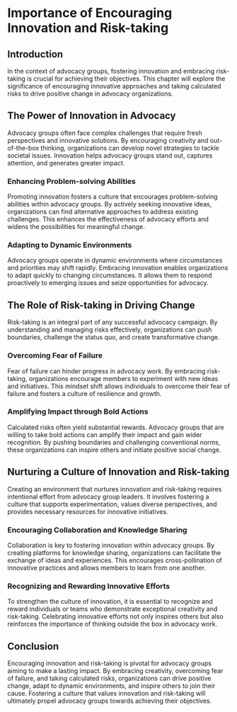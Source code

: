 Importance of Encouraging Innovation and Risk-taking
=============================================================

Introduction
------------

In the context of advocacy groups, fostering innovation and embracing risk-taking is crucial for achieving their objectives. This chapter will explore the significance of encouraging innovative approaches and taking calculated risks to drive positive change in advocacy organizations.

The Power of Innovation in Advocacy
-----------------------------------

Advocacy groups often face complex challenges that require fresh perspectives and innovative solutions. By encouraging creativity and out-of-the-box thinking, organizations can develop novel strategies to tackle societal issues. Innovation helps advocacy groups stand out, captures attention, and generates greater impact.

### Enhancing Problem-solving Abilities

Promoting innovation fosters a culture that encourages problem-solving abilities within advocacy groups. By actively seeking innovative ideas, organizations can find alternative approaches to address existing challenges. This enhances the effectiveness of advocacy efforts and widens the possibilities for meaningful change.

### Adapting to Dynamic Environments

Advocacy groups operate in dynamic environments where circumstances and priorities may shift rapidly. Embracing innovation enables organizations to adapt quickly to changing circumstances. It allows them to respond proactively to emerging issues and seize opportunities for advocacy.

The Role of Risk-taking in Driving Change
-----------------------------------------

Risk-taking is an integral part of any successful advocacy campaign. By understanding and managing risks effectively, organizations can push boundaries, challenge the status quo, and create transformative change.

### Overcoming Fear of Failure

Fear of failure can hinder progress in advocacy work. By embracing risk-taking, organizations encourage members to experiment with new ideas and initiatives. This mindset shift allows individuals to overcome their fear of failure and fosters a culture of resilience and growth.

### Amplifying Impact through Bold Actions

Calculated risks often yield substantial rewards. Advocacy groups that are willing to take bold actions can amplify their impact and gain wider recognition. By pushing boundaries and challenging conventional norms, these organizations can inspire others and initiate positive social change.

Nurturing a Culture of Innovation and Risk-taking
-------------------------------------------------

Creating an environment that nurtures innovation and risk-taking requires intentional effort from advocacy group leaders. It involves fostering a culture that supports experimentation, values diverse perspectives, and provides necessary resources for innovative initiatives.

### Encouraging Collaboration and Knowledge Sharing

Collaboration is key to fostering innovation within advocacy groups. By creating platforms for knowledge sharing, organizations can facilitate the exchange of ideas and experiences. This encourages cross-pollination of innovative practices and allows members to learn from one another.

### Recognizing and Rewarding Innovative Efforts

To strengthen the culture of innovation, it is essential to recognize and reward individuals or teams who demonstrate exceptional creativity and risk-taking. Celebrating innovative efforts not only inspires others but also reinforces the importance of thinking outside the box in advocacy work.

Conclusion
----------

Encouraging innovation and risk-taking is pivotal for advocacy groups aiming to make a lasting impact. By embracing creativity, overcoming fear of failure, and taking calculated risks, organizations can drive positive change, adapt to dynamic environments, and inspire others to join their cause. Fostering a culture that values innovation and risk-taking will ultimately propel advocacy groups towards achieving their objectives.
